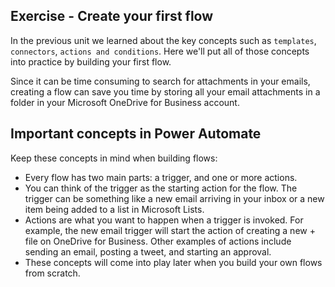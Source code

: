 ## Exercise - Create your first flow

In the previous unit we learned about the key concepts such as `templates`, `connectors`, `actions and conditions`. Here we'll put all of those concepts into practice by building your first flow.

Since it can be time consuming to search for attachments in your emails, creating a flow can save you time by storing all your email attachments in a folder in your Microsoft OneDrive for Business account.

## Important concepts in Power Automate
Keep these concepts in mind when building flows:

+ Every flow has two main parts: a trigger, and one or more actions.
+ You can think of the trigger as the starting action for the flow. The trigger can be something like a new email arriving in your inbox or a new item being added to a list in Microsoft Lists.
+ Actions are what you want to happen when a trigger is invoked. For example, the new email trigger will start the action of creating a new + file on OneDrive for Business. Other examples of actions include sending an email, posting a tweet, and starting an approval.
+ These concepts will come into play later when you build your own flows from scratch.

